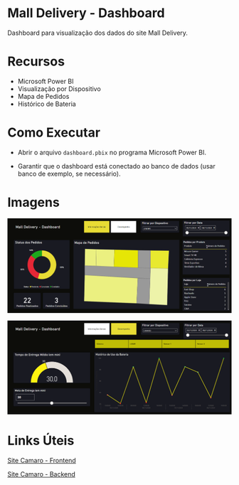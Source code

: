 # Mall Delivery -  Dashboard

Dashboard para visualização dos dados do site Mall Delivery.

# Recursos

- Microsoft Power BI 
- Visualização por Dispositivo
- Mapa de Pedidos
- Histórico de Bateria

# Como Executar

- Abrir o arquivo `dashboard.pbix` no programa Microsoft Power BI.

- Garantir que o dashboard está conectado ao banco de dados (usar banco de exemplo, se necessário).


# Imagens

![Dashboard - Página 1](img/powerbi-dashboard-pagina1.png)

![Dashboard - Página 2](img/powerbi-dashboard-pagina2.png)


# Links Úteis

[Site Camaro - Frontend](https://github.com/GIPAR/site-camaro-frontend)

[Site Camaro - Backend](https://github.com/GIPAR/site-camaro-backend)